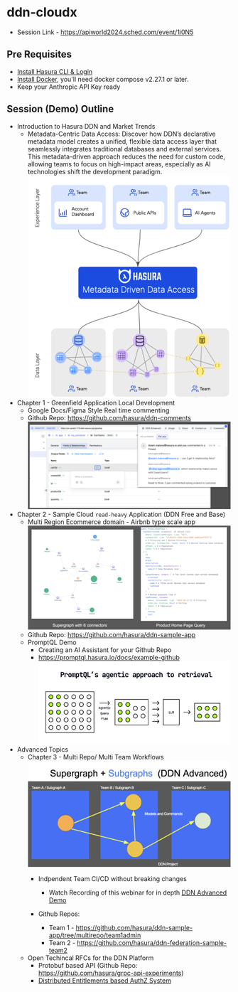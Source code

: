 # ddn-cloudx

- Session Link - https://apiworld2024.sched.com/event/1i0N5

## Pre Requisites

- [Install Hasura CLI & Login](https://hasura.io/docs/3.0/cli/installation)
- [Install Docker](https://docs.docker.com/engine/install/), you'll need docker compose v2.27.1 or later.
- Keep your Anthropic API Key ready

## Session (Demo) Outline

  - Introduction to Hasura DDN and Market Trends
    - Metadata-Centric Data Access: Discover how DDN’s declarative metadata model creates a unified, flexible data access layer that seamlessly integrates traditional databases and external services. This metadata-driven approach reduces the need for custom code, allowing teams to focus on high-impact areas, especially as AI technologies shift the development paradigm.<br />
![alt text](images/ddn.png)
  - Chapter 1 - Greenfield Application Local Development
    - Google Docs/Figma Style Real time commenting 
    - Github Repo: https://github.com/hasura/ddn-comments
![alt text](images/commentsdemo.png)
  - Chapter 2 - Sample Cloud `read-heavy` Application (DDN Free and Base)
    - Multi Region Ecommerce domain - Airbnb type scale app
![alt text](images/Sampleapp.png)
    - Github Repo: https://github.com/hasura/ddn-sample-app
    - PromptQL Demo
      - Creating an AI Assistant for your Github Repo
      - https://promptql.hasura.io/docs/example-github
![alt text](images/promptql3.png)
  - Advanced Topics
    - Chapter 3 - Multi Repo/ Multi Team Workflows
![alt text](images/ddnadv1.png)
      - Indpendent Team CI/CD without breaking changes
        - Watch Recording of this webinar for in depth [DDN Advanced Demo](https://hasura.io/events/webinar/hasura-v2-to-data-delivery-network-transforming-your-metadata-driven-data-access-story)
        
      - Github Repos:
        - Team 1 - https://github.com/hasura/ddn-sample-app/tree/multirepo/team1admin 
        - Team 2 - https://github.com/hasura/ddn-federation-sample-team2
    - Open Techincal RFCs for the DDN Platform
      - Protobuf based API (Github Repo: https://github.com/hasura/grpc-api-experiments)
      - [Distributed Entitlements based AuthZ System](https://github.com/hasura/graphql-engine/blob/abhinav/v3-authorization-rules-rfc/rfcs/v3/authorization-rules.md)

